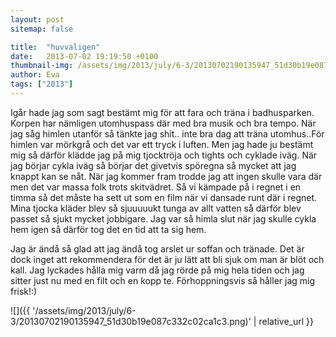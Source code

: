 ```yaml
---
layout: post
sitemap: false

title:  "huvvaligen"
date:   2013-07-02 19:19:50 +0100
thumbnail-img: /assets/img/2013/july/6-3/20130702190135947_51d30b19e087c332c02ca1c3.png
author: Eva
tags: ["2013"]
---
```


Igår hade jag som sagt bestämt mig för att fara och träna i badhusparken.  Korpen har nämligen utomhuspass där med bra musik och bra tempo. När jag såg himlen utanför så tänkte jag shit.. inte bra dag att träna utomhus..För himlen var mörkgrå och det var ett tryck i luften. Men jag hade ju bestämt mig så därför klädde jag på mig tjocktröja och tights och cyklade iväg.  När jag börjar cykla iväg så börjar det givetvis spöregna så mycket att jag knappt kan se nåt. När jag kommer fram trodde jag att ingen skulle vara där men det var massa folk trots skitvädret. Så vi kämpade på i regnet i en timma så det måste ha sett ut som en film när vi dansade runt där i regnet. Mina tjocka kläder blev så sjuuuuukt tunga av allt vatten så därför blev passet så sjukt mycket jobbigare.  Jag var så himla slut när jag skulle cykla hem igen så därför tog det en tid att ta sig hem.

 Jag är ändå så glad att jag ändå tog arslet ur soffan och tränade. Det är dock inget att rekommendera för det är ju lätt att bli sjuk om man är blöt och kall. Jag lyckades hålla mig varm då jag rörde på mig hela tiden och jag sitter just nu med en filt och en kopp te. Förhoppningsvis så håller jag mig frisk!:)

![]({{ '/assets/img/2013/july/6-3/20130702190135947_51d30b19e087c332c02ca1c3.png)'  | relative_url }}

